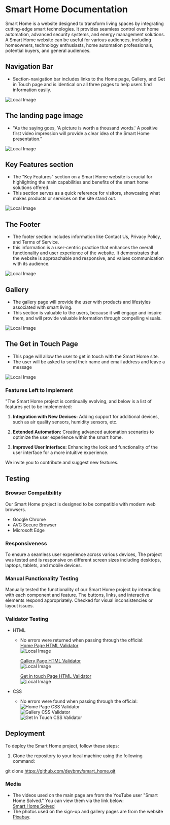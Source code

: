 # Smart Home Documentation

Smart Home is a website designed to transform living spaces by integrating cutting-edge smart technologies. It provides seamless control over home automation, advanced security systems, and energy management solutions.
A Smart Home website can be useful for various audiences, including homeowners, technology enthusiasts, home automation professionals, potential buyers, and general audiences.

## Navigation Bar

- Section-navigation bar includes links to the Home page, Gallery, and Get in Touch page and is identical on all three pages to help users find information easily.

![Local Image](assets/image/header_screenshot.png)

## The landing page image

- "As the saying goes, 'A picture is worth a thousand words.'
  A positive first video impression will provide a clear idea of the Smart Home presentation."

![Local Image](assets/image/main_page_image.png)

## Key Features section

- The "Key Features" section on a Smart Home website is crucial for highlighting the main capabilities and benefits of the smart home solutions offered.
- This section serves as a quick reference for visitors, showcasing what makes products or services on the site stand out.

![Local Image](assets/image/key_features_screenshot.png)

## The Footer

- The footer section includes information like Contact Us, Privacy Policy, and Terms of Service.
- this information is a user-centric practice that enhances the overall functionality and user experience of the website. It demonstrates that the website is approachable and responsive, and values communication with its audience.

![Local Image](assets/image/footer_screenshot.png)

## Gallery

- The gallery page will provide the user with products and lifestyles associated with smart living.
- This section is valuable to the users, because it will engage and inspire them, and will provide valuable information through compelling visuals.

![Local Image](assets/image/screenshot_gallery.png)

## The Get in Touch Page

- This page will allow the user to get in touch with the Smart Home site.
- The user will be asked to send their name and email address and leave a message

![Local Image](assets/image/get_in_touch_screenshot.png)

### Features Left to Implement

"The Smart Home project is continually evolving, and below is a list of features yet to be implemented:

1. **Integration with New Devices:** Adding support for additional devices, such as air quality sensors, humidity sensors, etc.

2. **Extended Automation:** Creating advanced automation scenarios to optimize the user experience within the smart home.

3. **Improved User Interface:** Enhancing the look and functionality of the user interface for a more intuitive experience.

We invite you to contribute and suggest new features.

## Testing

### Browser Compatibility

Our Smart Home project is designed to be compatible with modern web browsers.

- Google Chrome
- AVG Secure Browser
- Microsoft Edge

### Responsiveness

To ensure a seamless user experience across various devices, The project was tested and is responsive on different screen sizes including desktops, laptops, tablets, and mobile devices.

### Manual Functionality Testing

Manually tested the functionality of our Smart Home project by interacting with each component and feature. The buttons, links, and interactive elements respond appropriately. Checked for visual inconsistencies or layout issues.

### Validator Testing

- HTML

  - No errors were returned when passing through the official: <br>
    [Home Page HTML Validator](https://validator.w3.org/nu/?doc=https%3A%2F%2Fdevbmv.github.io%2Fsmart_home%2Findex.html)<br>
    ![Local Image](assets/image/home_page_validator_html.png)<br>

    [Gallery Page HTML Validator](https://validator.w3.org/nu/?doc=https%3A%2F%2Fdevbmv.github.io%2Fsmart_home%2Fgallery.html)<br>
    ![Local Image](assets/image/home_page_validator_html.png)<br>

    [Get in touch Page HTML Validator](https://validator.w3.org/nu/?doc=https%3A%2F%2Fdevbmv.github.io%2Fsmart_home%2Fget_in_touch.html)<br>
    ![Local Image](assets/image/home_page_validator_html.png)<br>

- CSS
  - No errors were found when passing through the official:<br>
    ![Home Page CSS Validator](assets/image/home_page_css_validator.png)<br>
    ![Gallery CSS Validator](assets/image/gallery_validator_css.png)<br>
    ![Get In Touch CSS Validator](assets/image/get_in_touch_validator_css.png)<br>

## Deployment

To deploy the Smart Home project, follow these steps:

1. Clone the repository to your local machine using the following command:

git clone https://github.com/devbmv/smart_home.git

### Media

- The videos used on the main page are from the YouTube user "Smart Home Solved." You can view them via the link below:<br>
  [Smart Home Solved](https://www.youtube.com/watch?v=yDNWVRmRHlY)<br>
- The photos used on the sign-up and gallery pages are from the website [Pixabay](https://www.pixabay.com).

